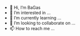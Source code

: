 - 👋 Hi, I’m BaGas
- 👀 I’m interested in ...
- 🌱 I’m currently learning ...
- 💞️ I’m looking to collaborate on ...
- 📫 How to reach me ...

<!---
FreshLightT/FreshLightT is a ✨ special ✨ repository because its `README.md` (this file) appears on your GitHub profile.
You can click the Preview link to take a look at your changes.
--->
